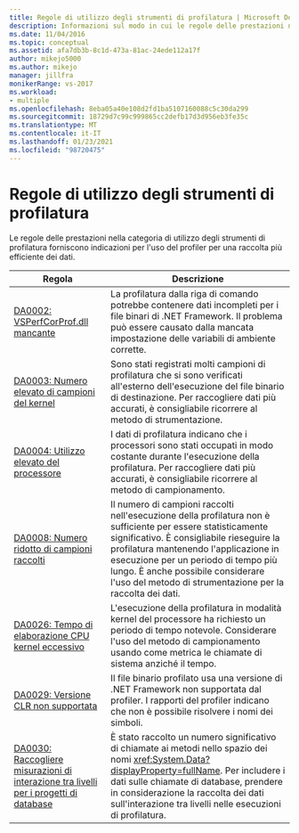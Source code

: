```yaml
---
title: Regole di utilizzo degli strumenti di profilatura | Microsoft Docs
description: Informazioni sul modo in cui le regole delle prestazioni nella categoria Strumenti di profilatura Usage forniscono indicazioni per l'uso del profiler per raccogliere i dati in modo più efficace.
ms.date: 11/04/2016
ms.topic: conceptual
ms.assetid: afa7db3b-8c1d-473a-81ac-24ede112a17f
author: mikejo5000
ms.author: mikejo
manager: jillfra
monikerRange: vs-2017
ms.workload:
- multiple
ms.openlocfilehash: 8eba05a40e108d2fd1ba5107160088c5c30da299
ms.sourcegitcommit: 18729d7c99c999865cc2defb17d3d956eb3fe35c
ms.translationtype: MT
ms.contentlocale: it-IT
ms.lasthandoff: 01/23/2021
ms.locfileid: "98720475"
---
```

# <a name="profiling-tools-usage-rules"></a>Regole di utilizzo degli strumenti di profilatura
Le regole delle prestazioni nella categoria di utilizzo degli strumenti di profilatura forniscono indicazioni per l'uso del profiler per una raccolta più efficiente dei dati.

| Regola | Descrizione |
| - | - |
| [DA0002: VSPerfCorProf.dll mancante](../profiling/da0002-vsperfcorprof-dll-is-missing.md) | La profilatura dalla riga di comando potrebbe contenere dati incompleti per i file binari di .NET Framework. Il problema può essere causato dalla mancata impostazione delle variabili di ambiente corrette. |
| [DA0003: Numero elevato di campioni del kernel](../profiling/da0003-many-kernel-samples.md) | Sono stati registrati molti campioni di profilatura che si sono verificati all'esterno dell'esecuzione del file binario di destinazione. Per raccogliere dati più accurati, è consigliabile ricorrere al metodo di strumentazione. |
| [DA0004: Utilizzo elevato del processore](../profiling/da0004-high-processor-usage.md) | I dati di profilatura indicano che i processori sono stati occupati in modo costante durante l'esecuzione della profilatura. Per raccogliere dati più accurati, è consigliabile ricorrere al metodo di campionamento. |
| [DA0008: Numero ridotto di campioni raccolti](../profiling/da0008-few-samples-collected.md) | Il numero di campioni raccolti nell'esecuzione della profilatura non è sufficiente per essere statisticamente significativo. È consigliabile rieseguire la profilatura mantenendo l'applicazione in esecuzione per un periodo di tempo più lungo. È anche possibile considerare l'uso del metodo di strumentazione per la raccolta dei dati. |
| [DA0026: Tempo di elaborazione CPU kernel eccessivo](../profiling/da0026-excessive-kernel-cpu-time-processing.md) | L'esecuzione della profilatura in modalità kernel del processore ha richiesto un periodo di tempo notevole. Considerare l'uso del metodo di campionamento usando come metrica le chiamate di sistema anziché il tempo. |
| [DA0029: Versione CLR non supportata](../profiling/da0029-unsupported-clr-version.md) | Il file binario profilato usa una versione di .NET Framework non supportata dal profiler. I rapporti del profiler indicano che non è possibile risolvere i nomi dei simboli. |
| [DA0030: Raccogliere misurazioni di interazione tra livelli per i progetti di database](../profiling/da0030-gather-tier-interaction-measurements-for-database-projects.md) | È stato raccolto un numero significativo di chiamate ai metodi nello spazio dei nomi <xref:System.Data?displayProperty=fullName>. Per includere i dati sulle chiamate di database, prendere in considerazione la raccolta dei dati sull'interazione tra livelli nelle esecuzioni di profilatura. |

